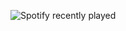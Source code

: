 
![Spotify recently played](https://spotify-recently-played-readme.vercel.app/api?user=9lptdujnjt3f425qtaw69zn32)
